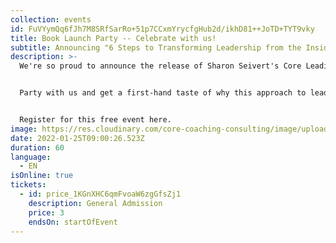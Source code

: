 ```yaml
---
collection: events
id: FuVYymQq6fJh7M8SRfSarRo+51p7CCxmYrycfgHub2d/ikhD81++JoTD+TYT9vky
title: Book Launch Party -- Celebrate with us!
subtitle: Announcing "6 Steps to Transforming Leadership from the Inside Out"
description: >-
  We're so proud to announce the release of Sharon Seivert's Core Leading book. 


  Party with us and get a first-hand taste of why this approach to leadership is perfect to help you better manage today's troubles. 


  Register for this free event here.
image: https://res.cloudinary.com/core-coaching-consulting/image/upload/v1641919479/Book_launch_wc7l6b.jpg
date: 2022-01-25T09:00:26.523Z
duration: 60
language:
  - EN
isOnline: true
tickets:
  - id: price_1KGnXHC6qmFvoaW6zgGfsZj1
    description: General Admission
    price: 3
    endsOn: startOfEvent
---
```

